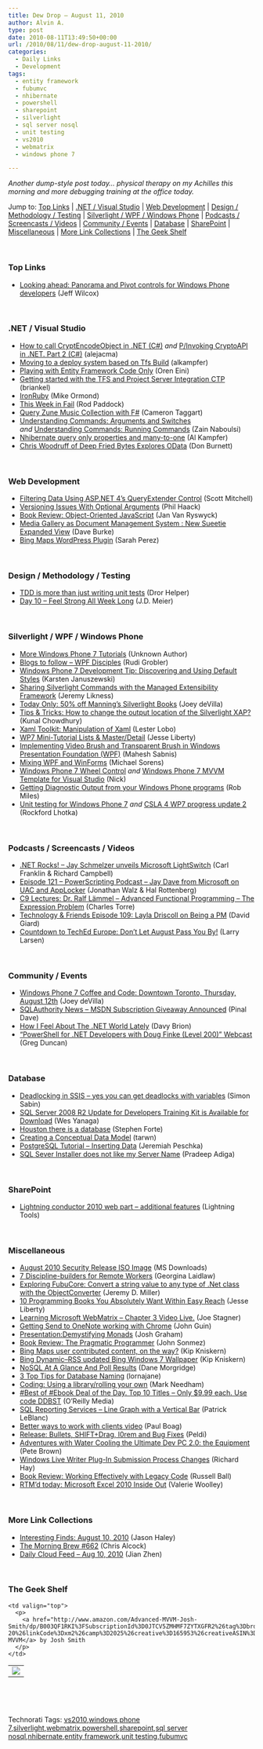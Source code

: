 ```yaml
---
title: Dew Drop – August 11, 2010
author: Alvin A.
type: post
date: 2010-08-11T13:49:50+00:00
url: /2010/08/11/dew-drop-august-11-2010/
categories:
  - Daily Links
  - Development
tags:
  - entity framework
  - fubumvc
  - nhibernate
  - powershell
  - sharepoint
  - silverlight
  - sql server nosql
  - unit testing
  - vs2010
  - webmatrix
  - windows phone 7

---
```

_Another dump-style post today… physical therapy on my Achilles this morning and more debugging training at the office today._

Jump to: [Top Links][1] | [.NET / Visual Studio][2] | [Web Development][3] | [Design / Methodology / Testing][4] | [Silverlight / WPF / Windows Phone][5] | [Podcasts / Screencasts / Videos][6] | [Community / Events][7] | [Database][8] | [SharePoint][9] | [Miscellaneous][10] | [More Link Collections][11] | [The Geek Shelf][12] 

&#160;

### <a name="top"></a>Top Links

  * [Looking ahead: Panorama and Pivot controls for Windows Phone developers][13] (Jeff Wilcox)

&#160;

### <a name="dotnet"></a>.NET / Visual Studio

  * [How to call CryptEncodeObject in .NET (C#)][14] _and_&#160;[P/Invoking CryptoAPI in .NET. Part 2 (C#)][15] (alejacma)
  * [Moving to a deploy system based on Tfs Build][16] (alkampfer)
  * [Playing with Entity Framework Code Only][17] (Oren Eini)
  * [Getting started with the TFS and Project Server Integration CTP][18] (briankel)
  * [IronRuby][19] (Mike Ormond)
  * [This Week in Fail][20] (Rod Paddock)
  * [Query Zune Music Collection with F#][21] (Cameron Taggart)
  * [Understanding Commands: Arguments and Switches][22] _and_&#160;[Understanding Commands: Running Commands][23] (Zain Naboulsi)
  * [Nhibernate query only properties and many-to-one][24] (Al Kampfer)
  * [Chris Woodruff of Deep Fried Bytes Explores OData][25] (Don Burnett)

&#160;

### <a name="web"></a>Web Development

  * [Filtering Data Using ASP.NET 4&#8217;s QueryExtender Control][26] (Scott Mitchell)
  * [Versioning Issues With Optional Arguments][27] (Phil Haack)
  * [Book Review: Object-Oriented JavaScript][28] (Jan Van Ryswyck)
  * [Media Gallery as Document Management System : New Sueetie Expanded View][29] (Dave Burke)
  * [Bing Maps WordPress Plugin][30] (Sarah Perez)

&#160;

### <a name="design"></a>Design / Methodology / Testing

  * [TDD is more than just writing unit tests][31] (Dror Helper)
  * [Day 10 – Feel Strong All Week Long][32] (J.D. Meier)

&#160;

### <a name="silverlight"></a>Silverlight / WPF / Windows Phone

  * [More Windows Phone 7 Tutorials][33] (Unknown Author)
  * [Blogs to follow – WPF Disciples][34] (Rudi Grobler)
  * [Windows Phone 7 Development Tip: Discovering and Using Default Styles][35] (Karsten Januszewski)
  * [Sharing Silverlight Commands with the Managed Extensibility Framework][36] (Jeremy Likness)
  * [Today Only: 50% off Manning’s Silverlight Books][37] (Joey deVilla)
  * [Tips & Tricks: How to change the output location of the Silverlight XAP?][38] (Kunal Chowdhury)
  * [Xaml Toolkit: Manipulation of Xaml][39] (Lester Lobo)
  * [WP7 Mini-Tutorial Lists & Master/Detail][40] (Jesse Liberty)
  * [Implementing Video Brush and Transparent Brush in Windows Presentation Foundation (WPF)][41] (Mahesh Sabnis)
  * [Mixing WPF and WinForms][42] (Michael Sorens)
  * [Windows Phone 7 Wheel Control][43] _and_&#160;[Windows Phone 7 MVVM Template for Visual Studio][44] (Nick)
  * [Getting Diagnostic Output from your Windows Phone programs][45] (Rob Miles)
  * [Unit testing for Windows Phone 7][46] _and_ [CSLA 4 WP7 progress update 2][47] (Rockford Lhotka)

&#160;

### <a name="podcasts"></a>Podcasts / Screencasts / Videos

  * [.NET Rocks! &#8211; Jay Schmelzer unveils Microsoft LightSwitch][48] (Carl Franklin & Richard Campbell)
  * [Episode 121 &#8211; PowerScripting Podcast &#8211; Jay Dave from Microsoft on UAC and AppLocker][49] (Jonathan Walz & Hal Rottenberg)
  * [C9 Lectures: Dr. Ralf Lämmel &#8211; Advanced Functional Programming &#8211; The Expression Problem][50] (Charles Torre)
  * [Technology & Friends Episode 109: Layla Driscoll on Being a PM][51] (David Giard)
  * [Countdown to TechEd Europe: Don’t Let August Pass You By!][52] (Larry Larsen)

&#160;

### <a name="events"></a>Community / Events

  * [Windows Phone 7 Coffee and Code: Downtown Toronto, Thursday, August 12th][53] (Joey deVilla)
  * [SQLAuthority News – MSDN Subscription Giveaway Announced][54] (Pinal Dave)
  * [How I Feel About The .NET World Lately][55] (Davy Brion)
  * [“PowerShell for .NET Developers with Doug Finke (Level 200)” Webcast][56] (Greg Duncan)

&#160;

### <a name="db"></a>Database

  * [Deadlocking in SSIS – yes you can get deadlocks with variables][57] (Simon Sabin)
  * [SQL Server 2008 R2 Update for Developers Training Kit is Available for Download][58] (Wes Yanaga)
  * [Houston there is a database][59] (Stephen Forte)
  * [Creating a Conceptual Data Model][60] (tarwn)
  * [PostgreSQL Tutorial – Inserting Data][61] (Jeremiah Peschka)
  * [SQL Sever Installer does not like my Server Name][62] (Pradeep Adiga)

&#160;

### <a name="sp"></a>SharePoint

  * [Lightning conductor 2010 web part – additional features][63] (Lightning Tools)

&#160;

### <a name="misc"></a>Miscellaneous

  * [August 2010 Security Release ISO Image][64] (MS Downloads)
  * [7 Discipline-builders for Remote Workers][65] (Georgina Laidlaw)
  * [Exploring FubuCore: Convert a string value to any type of .Net class with the ObjectConverter][66] (Jeremy D. Miller)
  * [10 Programming Books You Absolutely Want Within Easy Reach][67] (Jesse Liberty)
  * [Learning Microsoft WebMatrix – Chapter 3 Video Live.][68] (Joe Stagner)
  * [Getting Send to OneNote working with Chrome][69] (John Guin)
  * [Presentation:Demystifying Monads][70] (Josh Graham)
  * [Book Review: The Pragmatic Programmer][71] (John Sonmez)
  * [Bing Maps user contributed content, on the way?][72] (Kip Kniskern)
  * [Bing Dynamic–RSS updated Bing Windows 7 Wallpaper][73] (Kip Kniskern)
  * [NoSQL At A Glance And Poll Results][74] (Dane Morgridge)
  * [3 Top Tips for Database Naming][75] (lornajane)
  * [Coding: Using a library/rolling your own][76] (Mark Needham)
  * [#Best of #Ebook Deal of the Day. Top 10 Titles &#8211; Only $9.99 each. Use code DDBST][77] (O&#8217;Reilly Media)
  * [SQL Reporting Services &#8211; Line Graph with a Vertical Bar][78] (Patrick LeBlanc)
  * [Better ways to work with clients video][79] (Paul Boag)
  * [Release: Bullets, SHIFT+Drag, l0rem and Bug Fixes][80] (Peldi)
  * [Adventures with Water Cooling the Ultimate Dev PC 2.0: the Equipment][81] (Pete Brown)
  * [Windows Live Writer Plug-In Submission Process Changes][82] (Richard Hay)
  * [Book Review: Working Effectively with Legacy Code][83] (Russell Ball)
  * [RTM’d today: Microsoft Excel 2010 Inside Out][84] (Valerie Woolley)

&#160;

### <a name="links"></a>More Link Collections

  * [Interesting Finds: August 10, 2010][85] (Jason Haley)
  * [The Morning Brew #662][86] (Chris Alcock)
  * [Daily Cloud Feed &#8211; Aug 10, 2010][87] (Jian Zhen)

&#160;

### <a name="shelf"></a>The Geek Shelf

<table border="0" cellspacing="0" cellpadding="0">
  <tr>
    <td>
      <img data-recalc-dims="1" decoding="async" src="https://i0.wp.com/ecx.images-amazon.com/images/I/31wRfjvJJoL._SL160_.jpg?w=660" />
    </td>
    
    <td valign="top">
      <p>
        <a href="http://www.amazon.com/Advanced-MVVM-Josh-Smith/dp/B003QF1RKI%3FSubscriptionId%3D0JTCV5ZMHMF7ZYTXGFR2%26tag%3Dbrdicr-20%26linkCode%3Dxm2%26camp%3D2025%26creative%3D165953%26creativeASIN%3DB003QF1RKI">Advanced MVVM</a> by Josh Smith
      </p>
    </td>
  </tr>
</table>



&#160;

<div style="padding-bottom: 0px; margin: 0px; padding-left: 0px; padding-right: 0px; display: inline; float: none; padding-top: 0px" id="scid:C16BAC14-9A3D-4c50-9394-FBFEF7A93539:4b240f3f-049b-4db7-a582-48ef4a44a4f0" class="wlWriterEditableSmartContent">
  <!--dotnetkickit-->
</div>



&#160;

<div style="padding-bottom: 0px; margin: 0px; padding-left: 0px; padding-right: 0px; display: inline; float: none; padding-top: 0px" id="scid:0767317B-992E-4b12-91E0-4F059A8CECA8:cee22036-484c-4a53-92d7-be83310ed52c" class="wlWriterEditableSmartContent">
  Technorati Tags: <a href="http://technorati.com/tags/vs2010" rel="tag">vs2010</a>,<a href="http://technorati.com/tags/windows+phone+7" rel="tag">windows phone 7</a>,<a href="http://technorati.com/tags/silverlight" rel="tag">silverlight</a>,<a href="http://technorati.com/tags/webmatrix" rel="tag">webmatrix</a>,<a href="http://technorati.com/tags/powershell" rel="tag">powershell</a>,<a href="http://technorati.com/tags/sharepoint" rel="tag">sharepoint</a>,<a href="http://technorati.com/tags/sql+server+nosql" rel="tag">sql server nosql</a>,<a href="http://technorati.com/tags/nhibernate" rel="tag">nhibernate</a>,<a href="http://technorati.com/tags/entity+framework" rel="tag">entity framework</a>,<a href="http://technorati.com/tags/unit+testing" rel="tag">unit testing</a>,<a href="http://technorati.com/tags/fubumvc" rel="tag">fubumvc</a>
</div>

 [1]: https://morningdew-bpc6g3a0fgaxdxcu.eastus2-01.azurewebsites.net/#top
 [2]: https://morningdew-bpc6g3a0fgaxdxcu.eastus2-01.azurewebsites.net/#dotnet
 [3]: https://morningdew-bpc6g3a0fgaxdxcu.eastus2-01.azurewebsites.net/#web
 [4]: https://morningdew-bpc6g3a0fgaxdxcu.eastus2-01.azurewebsites.net/#design
 [5]: https://morningdew-bpc6g3a0fgaxdxcu.eastus2-01.azurewebsites.net/#silverlight
 [6]: https://morningdew-bpc6g3a0fgaxdxcu.eastus2-01.azurewebsites.net/#podcasts
 [7]: https://morningdew-bpc6g3a0fgaxdxcu.eastus2-01.azurewebsites.net/#events
 [8]: https://morningdew-bpc6g3a0fgaxdxcu.eastus2-01.azurewebsites.net/#db
 [9]: https://morningdew-bpc6g3a0fgaxdxcu.eastus2-01.azurewebsites.net/#sp
 [10]: https://morningdew-bpc6g3a0fgaxdxcu.eastus2-01.azurewebsites.net/#misc
 [11]: https://morningdew-bpc6g3a0fgaxdxcu.eastus2-01.azurewebsites.net/#links
 [12]: https://morningdew-bpc6g3a0fgaxdxcu.eastus2-01.azurewebsites.net/#shelf
 [13]: http://www.jeff.wilcox.name/2010/08/looking-ahead-at-panorama-and-pivot/
 [14]: http://blogs.msdn.com/b/alejacma/archive/2010/08/11/how-to-call-cryptencodeobject-in-net-c.aspx
 [15]: http://blogs.msdn.com/b/alejacma/archive/2010/08/11/p-invoking-cryptoapi-in-net-part-2-c.aspx
 [16]: http://feedproxy.google.com/~r/AlkampferEng/~3/tgKxnMc5GLA/
 [17]: http://feedproxy.google.com/~r/AyendeRahien/~3/lN43a-KeYK4/playing-with-entity-framework-code-only.aspx
 [18]: http://blogs.msdn.com/b/briankel/archive/2010/08/10/getting-started-with-the-tfs-and-project-server-integration-ctp.aspx
 [19]: http://feedproxy.google.com/~r/mikeormond/~3/vFSRMbeDfjM/ironruby.aspx
 [20]: http://feedproxy.google.com/~r/LosTechies/~3/BDiTDyLole0/this-week-in-fail.aspx
 [21]: http://blog.ctaggart.com/2010/08/query-zune-music-collection-with-f.html
 [22]: http://feedproxy.google.com/~r/zainnab/~3/0HgS7zF4BoM/understanding-commands-arguments-and-switches-vstiptool0069.aspx
 [23]: http://feedproxy.google.com/~r/zainnab/~3/nCCgwsMmsKc/understanding-commands-running-commands-vstiptool0070.aspx
 [24]: http://feedproxy.google.com/~r/AlkampferEng/~3/j_lnQKySC_Y/
 [25]: http://feedproxy.google.com/~r/d4dotnet/~3/5Chro-rLDBU/post.aspx
 [26]: http://www.4guysfromrolla.com/articles/081110-1.aspx
 [27]: http://feeds.haacked.com/~r/haacked/~3/N1Uq5Cc8Qhk/versioning-issues-with-optional-arguments.aspx
 [28]: http://elegantcode.com/2010/08/11/book-review-object-oriented-javascript/
 [29]: http://feedproxy.google.com/~r/DaveBurke/~3/SSAf6yr56Rc/post.aspx
 [30]: http://on10.net/blogs/sarahintampa/Bing-Maps-WordPress-Plugin/
 [31]: http://feedproxy.google.com/~r/HelperCode/~3/ifVzT74PL-o/tdd-is-more-than-just-writing-unit-tests.aspx
 [32]: http://feedproxy.google.com/~r/SourcesOfInsight/~3/KBNkqhFQWEU/
 [33]: http://compiledexperience.com/blog/posts/More-Windows-Phone-7-Tutorials
 [34]: http://feeds.feedburner.com/Blog/blogs-to-follow-%E2%80%93-wpf-disciples
 [35]: http://rhizohm.net/irhetoric/post/2010/08/10/Windows-Phone-7-Development-Tip-Discovering-and-Using-Default-Styles.aspx
 [36]: http://feedproxy.google.com/~r/CSharperImage/~3/WMlmguz3jGw/sharing-commands-with-managed.html
 [37]: http://www.globalnerdy.com/2010/08/11/today-only-50-off-mannings-silverlight-books/
 [38]: http://feedproxy.google.com/~r/kunal2383/~3/bCbUwPCjzjY/tips-tricks-how-to-change-output.html
 [39]: http://blogs.msdn.com/b/llobo/archive/2010/08/10/xaml-toolkit-manipulation-of-xaml.aspx
 [40]: http://jesseliberty.com/2010/08/11/wp7-mini-tutorial-lists-masterdetail/
 [41]: http://feedproxy.google.com/~r/netCurryRecentArticles/~3/dakwPwDcLQo/ShowArticle.aspx
 [42]: http://www.simple-talk.com/dotnet/.net-framework/mixing-wpf-and-winforms/
 [43]: http://feedproxy.google.com/~r/NicksNetTravels/~3/koWo8RV_yco/post.aspx
 [44]: http://feedproxy.google.com/~r/NicksNetTravels/~3/IbtDZkPvy2w/post.aspx
 [45]: http://www.robmiles.com/journal/2010/8/10/getting-diagnostic-output-from-your-windows-phone-programs.html
 [46]: http://www.lhotka.net/weblog/UnitTestingForWindowsPhone7.aspx
 [47]: http://www.lhotka.net/weblog/CSLA4WP7ProgressUpdate2.aspx
 [48]: http://www.dotnetrocks.com/default.aspx?ShowNum=583
 [49]: http://feedproxy.google.com/~r/Powerscripting/~3/c5xYFelDCp0/episode_121_power_scripting_podcast_jay_dave_from_microsoft_on_uac_and_app_locker
 [50]: http://channel9.msdn.com/shows/Going+Deep/C9-Lectures-Dr-Ralf-Laemmel-Advanced-Functional-Programming-The-Expression-Problem/
 [51]: http://feedproxy.google.com/~r/TechnologyAndFriends/~3/_tFkk49TLb8/tf109.aspx
 [52]: http://channel9.msdn.com/posts/LarryLarsen/Countdown-to-TechEd-Europe-Dont-Let-August-Pass-You-By/
 [53]: http://www.globalnerdy.com/2010/08/10/windows-phone-7-coffee-and-code-downtown-toronto-thursday-august-12th/
 [54]: http://blog.sqlauthority.com/2010/08/11/sqlauthority-news-msdn-subscription-giveaway-announced/
 [55]: http://feedproxy.google.com/~r/davybrion/~3/LToIOZd71h0/
 [56]: http://coolthingoftheday.blogspot.com/2010/08/powershell-for-net-developers-with-doug.html
 [57]: http://feedproxy.google.com/~r/SimonsSqlServerStuff/~3/nbmWOBlJmdk/deadlocking-in-ssis-yes-you-can-get-deadlocks-with-variables.aspx
 [58]: http://blogs.msdn.com/b/usisvde/archive/2010/08/10/sql-server-2008-r2-update-for-developers-training-kit-is-available-for-download.aspx
 [59]: http://feedproxy.google.com/~r/StephenFortesBlog/~3/jDsFCNvjxNM/PermaLink,guid,d71ab917-ae67-4346-88b5-f12cc7323e51.aspx
 [60]: http://blogs.lessthandot.com/index.php/DataMgmt/DataDesign/creating-a-conceptual-data-model
 [61]: http://feedproxy.google.com/~r/facility9/~3/uMijj89NBHk/postgresql-tutorial-inserting-data
 [62]: http://feedproxy.google.com/~r/sqlserverpedia/~3/cr2BfYYI1Tw/
 [63]: http://lightningtools.com/blog/archive/2010/08/11/lightning-conductor-2010-web-part-ndash-additional-features.aspx
 [64]: http://feedproxy.google.com/~r/MicrosoftDownloadCenter/~3/IregMEOSYn8/details.aspx
 [65]: http://feedproxy.google.com/~r/Webworkerdaily/~3/Uj8J5bvjhHU/
 [66]: http://codebetter.com/blogs/jeremy.miller/archive/2010/08/10/exploring-fubucore-convert-a-string-value-to-any-type-of-net-class-with-the-objectconverter.aspx
 [67]: http://jesseliberty.com/2010/08/11/10-programming-books-you-absolutely-want-within-easy-reach/
 [68]: http://www.misfitgeek.com/asp-net/learning-microsoft-webmatrix-chapter-3-video-live
 [69]: http://blogs.msdn.com/b/johnguin/archive/2010/08/10/getting-send-to-onenote-working-with-chrome.aspx
 [70]: http://www.infoq.com/presentations/Demystifying-Monads
 [71]: http://simpleprogrammer.com/2010/08/10/book-review-the-pragmatic-programmer/
 [72]: http://feedproxy.google.com/~r/liveside/~3/ExeyIRliTBQ/bing-maps-user-contributed-content-on-the-way.aspx
 [73]: http://feedproxy.google.com/~r/liveside/~3/8CYoSpSd0Uo/bing-dynamic-rss-updated-bing-windows-7-wallpaper.aspx
 [74]: http://feeds.dzone.com/~r/zones/dotnet/~3/65Rd6pDVeH0/nosql-glance-and-poll-results
 [75]: http://feeds.dzone.com/~r/zones/dotnet/~3/jAD-l2qksCM/3-top-tips-database-naming
 [76]: http://feedproxy.google.com/~r/MarkNeedham/~3/4wbQHQk4lcw/
 [77]: http://feeds.oreilly.com/~r/oreilly/news/~3/qje2tGqvV2Q/ddbst.html
 [78]: http://www.sqlservercentral.com/blogs/sqldownsouth/archive/2010/08/11/sql-reporting-services-_2D00_-line-graph-with-a-vertical-bar.aspx
 [79]: http://boagworld.com/talks/40-ways-video
 [80]: http://feedproxy.google.com/~r/balsamiq/~3/-XC1rqFYEbw/
 [81]: http://feedproxy.google.com/~r/PeteBrown/~3/xRmsUbi178s/adventures-with-water-cooling-the-ultimate-dev-pc-20-the-equipment
 [82]: http://www.windowsobserver.com/2010/08/10/windows-live-writer-plug-in-submission-process-changes/
 [83]: http://feedproxy.google.com/~r/caffeinatedcoder/ProY/~3/xiOjht6d3-M/
 [84]: http://blogs.msdn.com/b/microsoft_press/archive/2010/08/10/rtm-d-today-microsoft-excel-2010-inside-out.aspx
 [85]: http://jasonhaley.com/blog/post.aspx?id=da50366f-d0b4-413f-94f7-dec83676774d
 [86]: http://feedproxy.google.com/~r/ReflectivePerspective/~3/Y5T1Q-m5osY/
 [87]: http://feedproxy.google.com/~r/onsaas/~3/w63kyygxE1E/